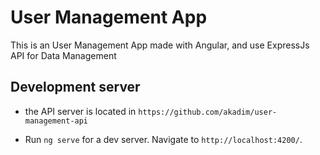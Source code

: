 # User Management App   

This is an User Management App made with Angular, and use ExpressJs API for Data Management

## Development server

- the API server is located in `https://github.com/akadim/user-management-api`

- Run `ng serve` for a dev server. Navigate to `http://localhost:4200/`.

